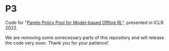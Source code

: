 # P3
Code for "[Pareto Policy Pool for Model-based Offline RL](https://openreview.net/forum?id=OqcZu8JIIzS)", presented in ICLR 2022.

We are removing some unnecessary parts of this repository and will release the code very soon. Thank you for your patience!